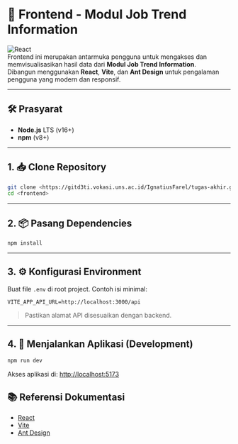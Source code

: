 # 🎨 Frontend - Modul Job Trend Information

![React](https://upload.wikimedia.org/wikipedia/commons/a/a7/React-icon.svg)  
Frontend ini merupakan antarmuka pengguna untuk mengakses dan memvisualisasikan hasil data dari **Modul Job Trend Information**.  
Dibangun menggunakan **React**, **Vite**, dan **Ant Design** untuk pengalaman pengguna yang modern dan responsif.

---

## 🛠️ Prasyarat
- **Node.js** LTS (v16+)
- **npm** (v8+)

---

## 1. 📥 Clone Repository
```bash
git clone <https://gitd3ti.vokasi.uns.ac.id/IgnatiusFarel/tugas-akhir.git>
cd <frontend>
````

---

## 2. 📦 Pasang Dependencies

```bash
npm install
```

---

## 3. ⚙️ Konfigurasi Environment

Buat file `.env` di root project.
Contoh isi minimal:

```env
VITE_APP_API_URL=http://localhost:3000/api
```

> Pastikan alamat API disesuaikan dengan backend.

---

## 4. 🚀 Menjalankan Aplikasi (Development)

```bash
npm run dev
```

Akses aplikasi di:
[http://localhost:5173](http://localhost:5173)

## 📚 Referensi Dokumentasi

* [React](https://react.dev)
* [Vite](https://vitejs.dev)
* [Ant Design](https://ant.design)

